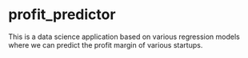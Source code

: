 # profit_predictor
This is a data science application based on  various regression models where we can predict the profit margin of various startups.
